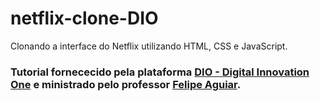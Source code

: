 # netflix-clone-DIO
Clonando a interface do Netflix utilizando HTML, CSS e JavaScript.

### Tutorial fornececido pela plataforma [DIO - Digital Innovation One](https://web.digitalinnovation.one/) e ministrado pelo professor [Felipe Aguiar](https://github.com/felipeAguiarCode).
